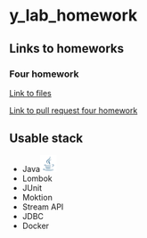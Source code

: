 # y_lab_homework
## Links to homeworks

### Four homework
[Link to files](homework4)


[Link to pull request four homework](https://github.com/xfn3t/y_lab_homework/pull/9/files)

## Usable stack
- Java<img src="https://raw.githubusercontent.com/vscode-icons/vscode-icons/master/icons/file_type_java.svg" width="30" height="30" />
- Lombok
- JUnit
- Moktion
- Stream API
- JDBC
- Docker
